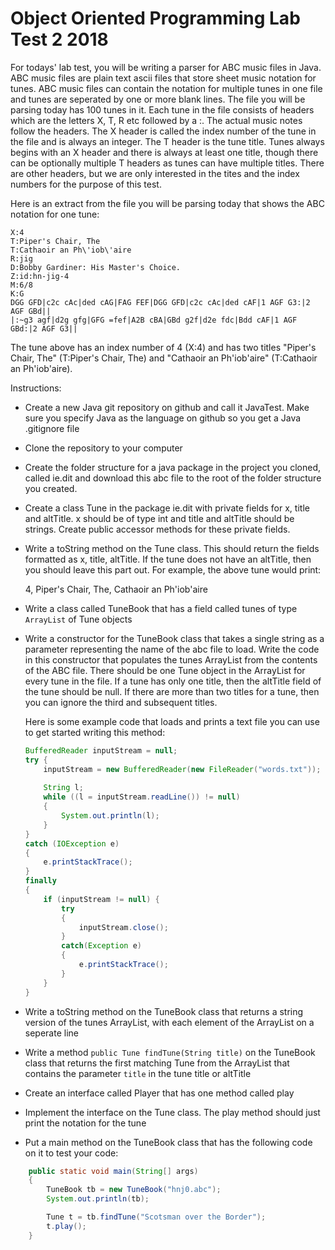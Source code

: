# Object Oriented Programming Lab Test 2 2018

For todays' lab test, you will be writing a parser for ABC music files in Java. ABC music files are plain text ascii files that store sheet music notation for tunes. ABC music files can contain the notation for multiple tunes in one file and tunes are seperated by one or more blank lines. The file you will be parsing today has 100 tunes in it. Each tune in the file consists of headers which are the letters X, T, R etc followed by a :. The actual music notes follow the headers. The X header is called the index number of the tune in the file and is always an integer. The T header is the tune title. Tunes always begins with an X header and there is always at least one title, though there can be optionally multiple T headers as tunes can have multiple titles. There are other headers, but we are only interested in the tites and the index numbers for the purpose of this test.

Here is an extract from the file you will be parsing today that shows the ABC notation for one tune:

```
X:4
T:Piper's Chair, The
T:Cathaoir an Ph\'iob\'aire
R:jig
D:Bobby Gardiner: His Master's Choice.
Z:id:hn-jig-4
M:6/8
K:G
DGG GFD|c2c cAc|ded cAG|FAG FEF|DGG GFD|c2c cAc|ded cAF|1 AGF G3:|2 AGF GBd||
|:~g3 agf|d2g gfg|GFG =fef|A2B cBA|GBd g2f|d2e fdc|Bdd cAF|1 AGF GBd:|2 AGF G3||
```
The tune above has an index number of 4 (X:4) and has two titles "Piper's Chair, The" (T:Piper's Chair, The) and "Cathaoir an Ph\'iob\'aire" (T:Cathaoir an Ph\'iob\'aire). 

Instructions:

- Create a new Java git repository on github and call it JavaTest. Make sure you specify Java as the language on github so you get a Java .gitignore file
- Clone the repository to your computer
- Create the folder structure for a java package in the project you cloned, called ie.dit and download this abc file to the root of the folder structure you created.
- Create a class Tune in the package ie.dit with private fields for x, title and altTitle. x should be of type int and title and altTitle should be strings. Create public accessor methods for these private fields.
- Write a toString method on the Tune class. This should return the fields formatted as x, title, altTitle. If the tune does not have an altTitle, then you should leave this part out. For example, the above tune would print:

    4, Piper's Chair, The, Cathaoir an Ph\'iob\'aire

- Write a class called TuneBook that has a field called tunes of type ```ArrayList``` of Tune objects
- Write a constructor for the TuneBook class that takes a single string as a parameter representing the name of the abc file to load. Write the code in this constructor that populates the tunes ArrayList from the contents of the ABC file. There should be one Tune object in the ArrayList for every tune in the file. If a tune has only one title, then the altTitle field of the tune should be null. If there are more than two titles for a tune, then you can ignore the third and subsequent titles.

    Here is some example code that loads and prints a text file you can use to get started writing this method:

    ```Java
    BufferedReader inputStream = null;
    try {
        inputStream = new BufferedReader(new FileReader("words.txt"));
        
        String l;
        while ((l = inputStream.readLine()) != null) 
        {
            System.out.println(l);
        }
    }
    catch (IOException e)
    {
        e.printStackTrace();
    } 
    finally 
    {
        if (inputStream != null) {
            try
            {
                inputStream.close();
            }
            catch(Exception e)
            {
                e.printStackTrace();
            }
        }
    }    
    ```
- Write a toString method on the TuneBook class that returns a string version of the tunes ArrayList, with each element of the ArrayList on a seperate line
- Write a method ```public Tune findTune(String title)``` on the TuneBook class that returns the first matching Tune from the ArrayList that contains the parameter ```title``` in the tune title or altTitle
- Create an interface called Player that has one method called play
- Implement the interface on the Tune class. The play method should just print the notation for the tune
- Put a main method on the TuneBook class that has the following code on it to test your code:

```Java
    public static void main(String[] args)
    {
        TuneBook tb = new TuneBook("hnj0.abc");
        System.out.println(tb);

        Tune t = tb.findTune("Scotsman over the Border");
        t.play();
    }
```